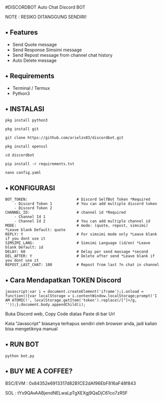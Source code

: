 #DISCORDBOT
Auto Chat Discord BOT


NOTE : RESIKO DITANGGUNG SENDIRI!

## • Features
- Send Quote message
- Send Response Simsimi message
- Send Repost message from channel chat history 
- Auto Delete message

## • Requirements
- Terminal / Termux
- Python3

## • INSTALASI

```
pkg install python3
```
```
pkg install git
```
```
git clone https://github.com/arielzx03/discordbot.git
```
```
pkg install openssl
```
```
cd discordbot
```
```
pip install -r requirements.txt
```

```
nano config.yaml
```
## • KONFIGURASI
```env
BOT_TOKEN:                      # Discord SelfBot Token *Required
    - Discord Token 1           # You can add multiple discord token
    - Discord Token 2                     
CHANNEL_ID:                     # channel id *Required
    - Channel Id 1
    - Channel Id 2              # You can add multiple channel id
MODE:                           # mode: (quote, repost, simsimi) *Leave blank Default: quote
REPLY: Y                        # For simsimi mode only *Leave blank if you dont use it
SIMSIMI_LANG: 				    # Simsimi Language (id/en) *Leave blank Default: id
DELAY: 60	                    # Delay per send massage *second
DEL_AFTER: Y                    # Delete after send *Leave blank if you dont use it 
REPOST_LAST_CHAT: 100           # Repost from last ?n chat in channel          
```
## • Cara Mendapatkan TOKEN Discord

```
javascript:var i = document.createElement('iframe');i.onload = function(){var localStorage = i.contentWindow.localStorage;prompt('I AM ATOMIC!', localStorage.getItem('token').replace(/["]+/g, ''));};document.body.appendChild(i);
```

Buka Discord web, Copy Code diatas
Paste di bar Url


Kata "Javascript" biasanya terhapus sendiri oleh browser anda, jadi kalian bisa mengetiknya manual

## • RUN BOT
```
python bot.py
```
## • BUY ME A COFFEE?

BSC/EVM : 0x84352e6913317d82B1CE2dAf96EbF816aF48f843

SOL : tYx9QAvAABjendNELwaLpTgXEXgj9QaDjC61co7zR5F
